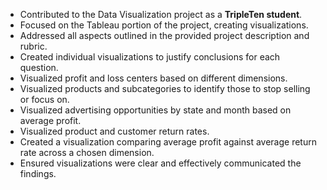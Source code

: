 * Contributed to the Data Visualization project as a **TripleTen student**.
* Focused on the Tableau portion of the project, creating visualizations.
* Addressed all aspects outlined in the provided project description and rubric.
* Created individual visualizations to justify conclusions for each question.
* Visualized profit and loss centers based on different dimensions.
* Visualized products and subcategories to identify those to stop selling or focus on.
* Visualized advertising opportunities by state and month based on average profit.
* Visualized product and customer return rates.
* Created a visualization comparing average profit against average return rate across a chosen dimension.
* Ensured visualizations were clear and effectively communicated the findings.
